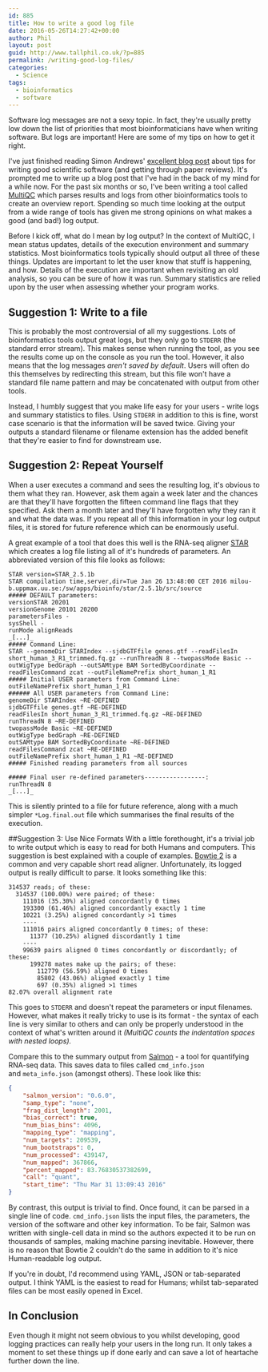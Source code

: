 ```yaml
---
id: 885
title: How to write a good log file
date: 2016-05-26T14:27:42+00:00
author: Phil
layout: post
guid: http://www.tallphil.co.uk/?p=885
permalink: /writing-good-log-files/
categories:
  - Science
tags:
  - bioinformatics
  - software
---
```


Software log messages are not a sexy topic. In fact, they're usually pretty
low down the list of priorities that most bioinformaticians have when writing
software. But logs are important! Here are some of my tips on how to get it
right.


I've just finished reading Simon Andrews'
[excellent blog post](http://proteo.me.uk/2016/05/defensive-strategies-to-get-through-software-paper-reviews/)
about tips for writing good scientific software (and getting through paper
reviews). It's prompted me to write up a blog post that I've had in the back
of my mind for a while now. For the past six months or so, I've been writing a
tool called [MultiQC](http://multiqc.info/) which parses results and logs from
other bioinformatics tools to create an overview report. Spending so much time
looking at the output from a wide range of tools has given me strong opinions on
what makes a good (and bad!) log output.

Before I kick off, what do I mean by
log output? In the context of MultiQC, I mean status updates, details of the
execution environment and summary statistics. Most bioinformatics tools
typically should output all three of these things. Updates are important to let
the user know that stuff is happening, and how. Details of the execution are
important when revisiting an old analysis, so you can be sure of how it was run.
Summary statistics are relied upon by the user when assessing whether your
program works.

## Suggestion 1: Write to a file
This is probably the most controversial of all my suggestions. Lots of
bioinformatics tools output great logs, but they only go to `STDERR`
(the standard error stream). This makes sense when running the tool, as you
see the results come up on the console as you run the tool. However, it also
means that the log messages _aren't saved by default_. Users will often do
this themselves by redirecting this stream, but this file won't have a
standard file name pattern and may be concatenated with output from other tools.

Instead, I humbly suggest that you make life easy
for your users - write logs and summary statistics to files. Using `STDERR` in
addition to this is fine, worst case scenario is that the information will be
saved twice. Giving your outputs a standard filename or filename extension has
the added benefit that they're easier to find for downstream use.

## Suggestion 2: Repeat Yourself
When a user executes a command and sees the
resulting log, it's obvious to them what they ran. However, ask them again a
week later and the chances are that they'll have forgotten the fifteen command
line flags that they specified. Ask them a month later and they'll have
forgotten why they ran it and what the data was. If you repeat all of this
information in your log output files, it is stored for future reference which
can be enormously useful.

A great example of a tool that does this well is
the RNA-seq aligner [STAR](https://github.com/alexdobin/STAR) which creates a
log file listing all of it's hundreds of parameters. An abbreviated version of
this file looks as follows:

```
STAR version=STAR_2.5.1b
STAR compilation time,server,dir=Tue Jan 26 13:48:00 CET 2016 milou-b.uppmax.uu.se:/sw/apps/bioinfo/star/2.5.1b/src/source
##### DEFAULT parameters:
versionSTAR 20201
versionGenome 20101 20200
parametersFiles -
sysShell -
runMode alignReads
_[...]_
##### Command Line:
STAR --genomeDir STARIndex --sjdbGTFfile genes.gtf --readFilesIn short_human_3_R1_trimmed.fq.gz --runThreadN 8 --twopassMode Basic --outWigType bedGraph --outSAMtype BAM SortedByCoordinate --readFilesCommand zcat --outFileNamePrefix short_human_1_R1
##### Initial USER parameters from Command Line:
outFileNamePrefix short_human_1_R1
###### All USER parameters from Command Line:
genomeDir STARIndex ~RE-DEFINED
sjdbGTFfile genes.gtf ~RE-DEFINED
readFilesIn short_human_3_R1_trimmed.fq.gz ~RE-DEFINED
runThreadN 8 ~RE-DEFINED
twopassMode Basic ~RE-DEFINED
outWigType bedGraph ~RE-DEFINED
outSAMtype BAM SortedByCoordinate ~RE-DEFINED
readFilesCommand zcat ~RE-DEFINED
outFileNamePrefix short_human_1_R1 ~RE-DEFINED
##### Finished reading parameters from all sources

##### Final user re-defined parameters-----------------:
runThreadN 8
_[...]_
```

This is silently printed to a file for future reference, along with a much
simpler `*Log.final.out` file which summarises the final results of the
execution.

##Suggestion 3: Use Nice Formats
With a little forethought, it's a trivial job
to write output which is easy to read for both Humans and computers. This
suggestion is best explained with a couple of examples. [Bowtie
2](http://bowtie-bio.sourceforge.net/bowtie2/index.shtml) is a common and very
capable short read aligner. Unfortunately, its logged output is really difficult
to parse. It looks something like this:

```
314537 reads; of these:
  314537 (100.00%) were paired; of these:
    111016 (35.30%) aligned concordantly 0 times
    193300 (61.46%) aligned concordantly exactly 1 time
    10221 (3.25%) aligned concordantly >1 times
    ----
    111016 pairs aligned concordantly 0 times; of these:
      11377 (10.25%) aligned discordantly 1 time
    ----
    99639 pairs aligned 0 times concordantly or discordantly; of these:
      199278 mates make up the pairs; of these:
        112779 (56.59%) aligned 0 times
        85802 (43.06%) aligned exactly 1 time
        697 (0.35%) aligned >1 times
82.07% overall alignment rate
```
This goes to `STDERR` and doesn't repeat the parameters or input
filenames. However, what makes it really tricky to use is its format - the
syntax of each line is very similar to others and can only be properly
understood in the context of what's written around it _(MultiQC counts the
indentation spaces with nested loops)._

Compare this to the summary output from
[Salmon](https://combine-lab.github.io/salmon/) - a tool for quantifying
RNA-seq data. This saves data to files called `cmd_info.json`
and `meta_info.json` (amongst others). These look like this:

```json
{
    "salmon_version": "0.6.0",
    "samp_type": "none",
    "frag_dist_length": 2001,
    "bias_correct": true,
    "num_bias_bins": 4096,
    "mapping_type": "mapping",
    "num_targets": 209539,
    "num_bootstraps": 0,
    "num_processed": 439147,
    "num_mapped": 367866,
    "percent_mapped": 83.76830537382699,
    "call": "quant",
    "start_time": "Thu Mar 31 13:09:43 2016"
}
```


By contrast, this output is trivial to find. Once found, it can be parsed
in a single line of code. `cmd_info.json` lists the input files, the
parameters, the version of the software and other key information. To be fair,
Salmon was written with single-cell data in mind so the authors expected it
to be run on thousands of samples, making machine parsing inevitable.
However, there is no reason that Bowtie 2 couldn't do the same in addition
to it's nice Human-readable log output.

If you're in doubt, I'd recommend using YAML, JSON or tab-separated
output. I think YAML is the easiest to read for Humans; whilst tab-separated
files can be most easily opened in Excel.

## In Conclusion
Even though it might not seem obvious to you whilst developing, good logging
practices can really help your users in the long run. It only takes a moment
to set these things up if done early and can save a lot of heartache further
down the line.
